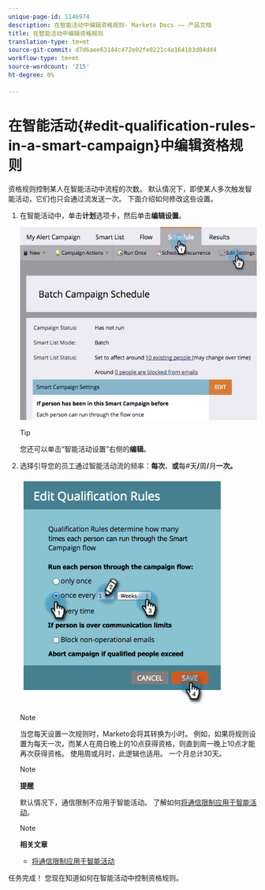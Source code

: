 ```yaml
---
unique-page-id: 1146974
description: 在智能活动中编辑资格规则- Marketo Docs —— 产品文档
title: 在智能活动中编辑资格规则
translation-type: tm+mt
source-git-commit: d7d6aee63144c472e02fe0221c4a164183d04dd4
workflow-type: tm+mt
source-wordcount: '215'
ht-degree: 0%

---
```



# 在智能活动{#edit-qualification-rules-in-a-smart-campaign}中编辑资格规则

资格规则控制某人在智能活动中流程的次数。 默认情况下，即使某人多次触发智能活动，它们也只会通过流发送一次。 下面介绍如何修改这些设置。

1. 在智能活动中，单击&#x200B;**计划**&#x200B;选项卡，然后单击&#x200B;**编辑设置**。

   ![](assets/programeditsettings-hands.png)

   >[!TIP]
   >
   >您还可以单击“智能活动设置”右侧的&#x200B;**编辑**。

1. 选择引导您的员工通过智能活动流的频率：**每次**、**或**&#x200B;每#天&#x200B;**/**&#x200B;周&#x200B;**/**&#x200B;月&#x200B;**一次。**

   ![](assets/edit-qualification-rules-in-a-smart-campaign.png)

   >[!NOTE]
   >
   >当您每天设置一次规则时，Marketo会将其转换为小时。 例如，如果将规则设置为每天一次，而某人在周日晚上的10点获得资格，则直到周一晚上10点才能再次获得资格。 使用周或月时，此逻辑也适用。 一个月总计30天。

   >[!NOTE]
   >
   >**提醒**
   >
   >
   >默认情况下，通信限制不应用于智能活动。 了解如何[将通信限制应用于智能活动](apply-communication-limits-to-smart-campaign.md)。

   >[!NOTE]
   >
   >**相关文章**
   >
   >    
   >    
   >    * [将通信限制应用于智能活动](apply-communication-limits-to-smart-campaign.md)


任务完成！ 您现在知道如何在智能活动中控制资格规则。
